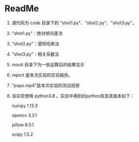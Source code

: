 # ReadMe

1. 源代码为 code 目录下的 "shot1.py"、"shot2.py"、"shot3.py"。

2. "shot1.py"：绝对帧间差法

3. "shot2.py"：感知哈希法

4. "shot3.py"：相关系数法

7. result 目录下为一些运算后的结果显示

8. report 是本次实验的实验报告。

9. "popo.mp4"是本次实验的测试视频

10. 该实验使用 python3.8 。实验中用到的python库及其版本如下：

    numpy 	1.13.3

    opencv 	3.3.1

    pillow 	8.0.1

    scipy 1.5.2